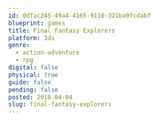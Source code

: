 ```yaml
---
id: 0dfac245-49a4-4165-9110-321ba9fcdabf
blueprint: games
title: Final Fantasy Explorers
platform: 3ds
genre:
  - action-adventure
  - rpg
digital: false
physical: true
guide: false
pending: false
posted: 2018-04-04
slug: final-fantasy-explorers
---
```

